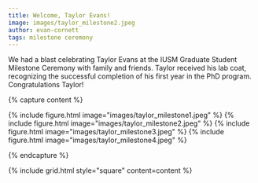 ```yaml
---
title: Welcome, Taylor Evans!
image: images/taylor_milestone2.jpeg
author: evan-cornett
tags: milestone ceremony
---
```

We had a blast celebrating Taylor Evans at the IUSM Graduate Student Milestone Ceremony with family and friends. Taylor received his lab coat, recognizing the successful completion of his first year in the PhD program. Congratulations Taylor!   

{% capture content %}

{% include figure.html image="images/taylor_milestone1.jpeg" %}
{% include figure.html image="images/taylor_milestone2.jpeg" %}
{% include figure.html image="images/taylor_milestone3.jpeg" %}
{% include figure.html image="images/taylor_milestone4.jpeg" %}



{% endcapture %}

{% include grid.html style="square" content=content %}
